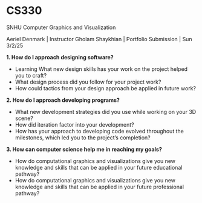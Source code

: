 # CS330
SNHU Computer Graphics and Visualization

Aeriel Denmark | Instructor Gholam Shaykhian | Portfolio Submission | Sun 3/2/25

**1. How do I approach designing software?**
- Learning What new design skills has your work on the project helped you to craft?
- What design process did you follow for your project work?
- How could tactics from your design approach be applied in future work?

**2. How do I approach developing programs?**
- What new development strategies did you use while working on your 3D scene?
- How did iteration factor into your development?
- How has your approach to developing code evolved throughout the milestones, which led you to the project’s completion?

**3. How can computer science help me in reaching my goals?**
- How do computational graphics and visualizations give you new knowledge and skills that can be applied in your future educational pathway?
- How do computational graphics and visualizations give you new knowledge and skills that can be applied in your future professional pathway?

